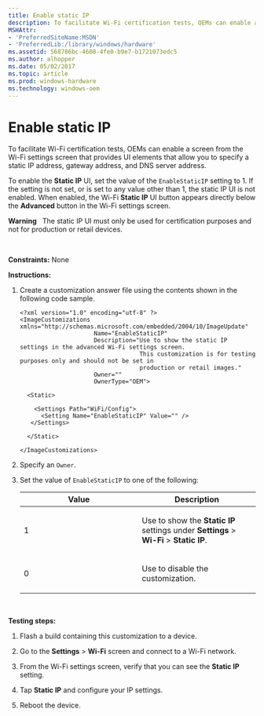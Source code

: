 ```yaml
---
title: Enable static IP
description: To facilitate Wi-Fi certification tests, OEMs can enable a screen from the Wi-Fi settings screen that provides UI elements that allow you to specify a static IP address, gateway address, and DNS server address.
MSHAttr:
- 'PreferredSiteName:MSDN'
- 'PreferredLib:/library/windows/hardware'
ms.assetid: 568786bc-4608-4fe0-b9e7-b1721073edc5
ms.author: alhopper
ms.date: 05/02/2017
ms.topic: article
ms.prod: windows-hardware
ms.technology: windows-oem
---
```


# Enable static IP


To facilitate Wi-Fi certification tests, OEMs can enable a screen from the Wi-Fi settings screen that provides UI elements that allow you to specify a static IP address, gateway address, and DNS server address.

To enable the **Static IP** UI, set the value of the `EnableStaticIP` setting to 1. If the setting is not set, or is set to any value other than 1, the static IP UI is not enabled. When enabled, the Wi-Fi **Static IP** UI button appears directly below the **Advanced** button in the Wi-Fi settings screen.

**Warning**  
The static IP UI must only be used for certification purposes and not for production or retail devices.

 

<a href="" id="constraints---none"></a>**Constraints:** None  

<a href="" id="instructions-"></a>**Instructions:**  
1.  Create a customization answer file using the contents shown in the following code sample.

    ``` syntax
    <?xml version="1.0" encoding="utf-8" ?>  
    <ImageCustomizations xmlns="http://schemas.microsoft.com/embedded/2004/10/ImageUpdate"  
                         Name="EnableStaticIP"  
                         Description="Use to show the static IP settings in the advanced Wi-Fi settings screen.
                                      This customization is for testing purposes only and should not be set in 
                                      production or retail images."  
                         Owner=""  
                         OwnerType="OEM"> 
      
      <Static>  

        <Settings Path="WiFi/Config">  
          <Setting Name="EnableStaticIP" Value="" />    
       </Settings>  

      </Static>

    </ImageCustomizations>
    ```

2.  Specify an `Owner`.

3.  Set the value of `EnableStaticIP` to one of the following:

    <table>
    <colgroup>
    <col width="50%" />
    <col width="50%" />
    </colgroup>
    <thead>
    <tr class="header">
    <th>Value</th>
    <th>Description</th>
    </tr>
    </thead>
    <tbody>
    <tr class="odd">
    <td><p>1</p></td>
    <td><p>Use to show the <strong>Static IP</strong> settings under <strong>Settings</strong> &gt; <strong>Wi-Fi</strong> &gt; <strong>Static IP</strong>.</p></td>
    </tr>
    <tr class="even">
    <td><p>0</p></td>
    <td><p>Use to disable the customization.</p></td>
    </tr>
    </tbody>
    </table>

     

<a href="" id="testing-steps-"></a>**Testing steps:**  
1.  Flash a build containing this customization to a device.

2.  Go to the **Settings** &gt; **Wi-Fi** screen and connect to a Wi-Fi network.

3.  From the Wi-Fi settings screen, verify that you can see the **Static IP** setting.

4.  Tap **Static IP** and configure your IP settings.

5.  Reboot the device.

 

 







